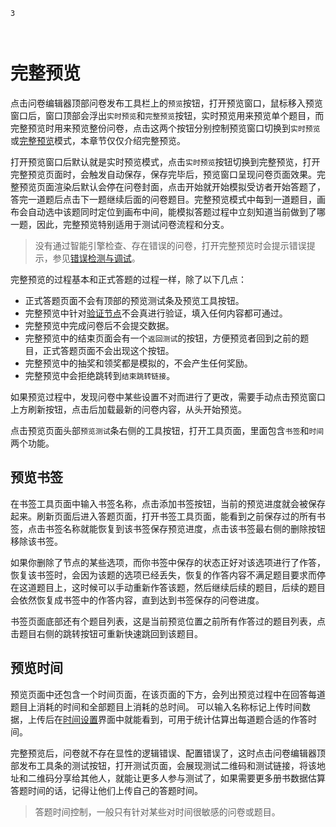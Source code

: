 ```index
3
```
```tag

```
```summary
```

# 完整预览

点击问卷编辑器顶部问卷发布工具栏上的`预览`按钮，打开预览窗口，鼠标移入预览窗口后，窗口顶部会浮出`实时预览`和`完整预览`按钮，实时预览用来预览单个题目，而完整预览时用来预览整份问卷，点击这两个按钮分别控制预览窗口切换到`实时预览`或[完整预览](./full.md)模式，本章节仅仅介绍完整预览。

打开预览窗口后默认就是实时预览模式，点击`实时预览`按钮切换到完整预览，打开完整预览页面时，会触发自动保存，保存完毕后，预览窗口呈现问卷页面效果。完整预览页面渲染后默认会停在问卷封面，点击开始就开始模拟受访者开始答题了，答完一道题后点击下一题继续后面的问卷题目。完整预览模式中每到一道题目，画布会自动选中该题同时定位到画布中间，能模拟答题过程中立刻知道当前做到了哪一题，因此，完整预览特别适用于测试问卷流程和分支。

> 没有通过智能引擎检查、存在错误的问卷，打开完整预览时会提示错误提示，参见[错误检测与调试](../advance-topic/debug.md)。

完整预览的过程基本和正式答题的过程一样，除了以下几点：
+ 正式答题页面不会有顶部的预览测试条及预览工具按钮。
+ 完整预览中针对[验证节点](../nodes/verify.md)不会真进行验证，填入任何内容都可通过。
+ 完整预览中完成问卷后不会提交数据。
+ 完整预览中的结束页面会有一个`返回测试`的按钮，方便预览者回到之前的题目，正式答题页面不会出现这个按钮。
+ 完整预览中的抽奖和领奖都是模拟的，不会产生任何奖励。
+ 完整预览中会拒绝跳转到`结束跳转链接`。

如果预览过程中，发现问卷中某些设置不对而进行了更改，需要手动点击预览窗口上方刷新按钮，点击后加载最新的问卷内容，从头开始预览。

点击预览页面头部`预览测试`条右侧的工具按钮，打开工具页面，里面包含`书签`和`时间`两个功能。

## 预览书签
在书签工具页面中输入书签名称，点击添加书签按钮，当前的预览进度就会被保存起来。刷新页面后进入答题页面，打开书签工具页面，能看到之前保存过的所有书签，点击书签名称就能恢复到该书签保存预览进度，点击该书签最右侧的删除按钮移除该书签。

如果你删除了节点的某些选项，而你书签中保存的状态正好对该选项进行了作答，恢复该书签时，会因为该题的选项已经丢失，恢复的作答内容不满足题目要求而停在这道题目上，这时候可以手动重新作答该题，然后继续后续的题目，后续的题目会依然恢复成书签中的作答内容，直到达到书签保存的问卷进度。

书签页面底部还有个题目列表，这是当前预览位置之前所有作答过的题目列表，点击题目右侧的跳转按钮可重新快速跳回到该题目。

## 预览时间
预览页面中还包含一个时间页面，在该页面的下方，会列出预览过程中在回答每道题目上消耗的时间和全部题目上消耗的总时间。
可以输入名称标记上传时间数据，上传后在[时间设置](../timing/concept.md)界面中就能看到，可用于统计估算出每道题合适的作答时间。

完整预览后，问卷就不存在显性的逻辑错误、配置错误了，这时点击问卷编辑器顶部发布工具条的测试按钮，打开测试页面，会展现测试二维码和测试链接，将该地址和二维码分享给其他人，就能让更多人参与测试了，如果需要更多册书数据估算答题时间的话，记得让他们上传自己的答题时间。

> 答题时间控制，一般只有针对某些对时间很敏感的问卷或题目。

